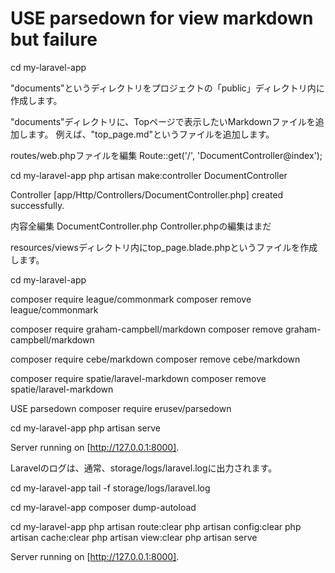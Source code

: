 # USE parsedown for view markdown but failure

cd my-laravel-app

"documents"というディレクトリをプロジェクトの「public」ディレクトリ内に作成します。

"documents"ディレクトリに、Topページで表示したいMarkdownファイルを追加します。
例えば、"top_page.md"というファイルを追加します。

routes/web.phpファイルを編集
Route::get('/', 'DocumentController@index');

cd my-laravel-app
php artisan make:controller DocumentController

Controller [app/Http/Controllers/DocumentController.php] created successfully.  

内容全編集 DocumentController.php
Controller.phpの編集はまだ 

resources/viewsディレクトリ内にtop_page.blade.phpというファイルを作成します。

cd my-laravel-app

composer require league/commonmark
composer remove league/commonmark

composer require graham-campbell/markdown
composer remove graham-campbell/markdown

composer require cebe/markdown
composer remove cebe/markdown

composer require spatie/laravel-markdown
composer remove spatie/laravel-markdown

USE parsedown
composer require erusev/parsedown


cd my-laravel-app
php artisan serve

Server running on [http://127.0.0.1:8000].  

Laravelのログは、通常、storage/logs/laravel.logに出力されます。

cd my-laravel-app
tail -f storage/logs/laravel.log


cd my-laravel-app
composer dump-autoload


cd my-laravel-app
php artisan route:clear
php artisan config:clear
php artisan cache:clear
php artisan view:clear
php artisan serve

Server running on [http://127.0.0.1:8000].  

